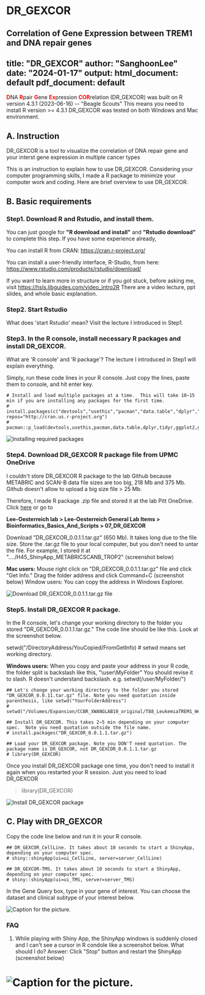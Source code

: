 # DR_GEXCOR
Correlation of Gene Expression between TREM1 and DNA repair genes 
---
title: "DR_GEXCOR"
author: "SanghoonLee"
date: "2024-01-17"
output: 
  html_document: default
  pdf_document: default
---
<span style="color:red">**D**</span>NA <span style="color:red">**R**</span>pair <span style="color:red">**G**</span>ene <span style="color:red">**Ex**</span>pression <span style="color:red">**COR**</span>relation (DR_GEXCOR) was built on R version 4.3.1 (2023-06-16) -- "Beagle Scouts"  This means you need to install R version >= 4.3.1
DR_GEXCOR was tested on both Windows and Mac environment.


## A. Instruction 
DR_GEXCOR is a tool to visualize the correlation of DNA repair gene and your interst gene expression in multiple cancer types 

This is an instruction to explain how to use DR_GEXCOR. Considering your computer programming skills, I made a R package to minimize your computer work and coding. Here are brief overview to use DR_GEXCOR.

## B. Basic requirements

### Step1. Download R and Rstudio, and install them. 
You can just google for **"R download and install"** and **"Rstudio download"** to complete this step. If you have some experience already,

You can install R from CRAN: https://cran.r-project.org/

You can install a user-friendly interface, R-Studio, from here: https://www.rstudio.com/products/rstudio/download/

If you want to learn more in structure or if you got stuck, before asking me, visit https://hsls.libguides.com/video_intro2R There are a video lecture, ppt slides, and whole basic explanation.

### Step2. Start Rstudio
What does 'start Rstudio' mean? Visit the lecture I introduced in Step1.

### Step3. In the R console, install necessary R packages and install DR_GEXCOR. 
What are 'R console' and 'R package'? The lecture I introduced in Step1 will explain everything.

Simply, run these code lines in your R console. Just copy the lines, paste them to console, and hit enter key.

```{r}
# Install and load multiple packages at a time.  This will take 10~15 min if you are installing any packages for the first time.
# install.packages(c("devtools","usethis","pacman","data.table","dplyr","tidyr","ggplot2","ggpubr","purrr","shiny"), repos="http://cran.us.r-project.org")
# pacman::p_load(devtools,usethis,pacman,data.table,dplyr,tidyr,ggplot2,ggpubr,purrr,shiny)
```

![Installing required packages](/Users/sanghoonlee/Library/CloudStorage/OneDrive-UniversityofPittsburgh/H45_ShinyApp_METABRICSCANB_TROP2/06b_Rpacakge_GEXPLOER/InstalldevtoolsPackage.png)

### Step4. Download DR_GEXCOR R package file from UPMC OneDrive
I couldn't store DR_GEXCOR R package to the lab Github because METABRIC and SCAN-B data file sizes are too big, 218 Mb and 375 Mb. Github doesn't allow to upload a big size file > 25 Mb.

Therefore, I made R package .zip file and stored it at the lab Pitt OneDrive. Click [here](https://pitt-my.sharepoint.com/:f:/r/personal/avleelab_pitt_edu/Documents/Lee-Oesterreich%20Lab/Lee-Oesterreich%20General%20Lab%20Items/Bioinformatics_Basics_And_Scripts/07_DR_GEXCOR?csf=1&web=1&e=gMN2lr) or go to 

**Lee-Oesterreich lab > Lee-Oesterreich General Lab Items > Bioinformatics_Basics_And_Scripts > 07_DR_GEXCOR**

Download "DR_GEXCOR_0.0.1.1.tar.gz" (650 Mb). It takes long due to the file size. Store the .tar.gz file to your local computer, but you don't need to untar the file. For example, I stored it at "..../H45_ShinyApp_METABRICSCANB_TROP2" (screenshot below)

**Mac users:** Mouse right click on "DR_GEXCOR_0.0.1.1.tar.gz" file and click "Get Info." Drag the folder address and click Command+C (screenshot below)
Window users: You can copy the address in Windows Explorer.

![Download DR_GEXCOR_0.0.1.1.tar.gz file](/Users/sanghoonlee/Library/CloudStorage/OneDrive-UniversityofPittsburgh/H45_ShinyApp_METABRICSCANB_TROP2/06b_Rpacakge_GEXPLOER/GEXPLORERZipDownload.png)
### Step5. Install DR_GEXCOR R package. 
In the R console, let's change your working directory to the folder you stored "DR_GEXCOR_0.0.1.1.tar.gz." The code line should be like this. Look at the screenshot below. 

setwd("/DirectoryAddress/YouCopied/FromGetInfo)    # setwd means set working directory. 

**Windows users:** When you copy and paste your address in your R code, the folder split is backslash like this, "\user\MyFolder\" You should revise it to slash. R doesn't understand backslash. e.g. setwd(/user/MyFolder/")

```{r}
## Let's change your working directory to the folder you stored "DR_GEXCOR_0.0.11.tar.gz" file. Note you need quotation inside parenthesis, like setwd("YourFolderAddress")
# setwd("/Volumes/Expansion/CCBR_XWANGLAB10_original/T88_LeukemiaTREM1_Wei_2023/06c_ShinyAppRpackage_CorrPlot_DNARepair/DR_GEXCOR")

## Install DR_GEXCOR. This takes 2~5 min depending on your computer spec.  Note you need quotation outside the file name. 
# install.packages("DR_GEXCOR_0.0.1.1.tar.gz")

## Load your DR_GEXCOR package. Note you DON'T need quotation. The package name is DR_GEXCOR, not DR_GEXCOR_0.0.1.1.tar.gz
# library(DR_GEXCOR) 
```

Once you install DR_GEXCOR package one time, you don't need to install it again when you restarted your R session. Just you need to load DR_GEXCOR 
> library(DR_GEXCOR)

![Install DR_GEXCOR package](/Users/sanghoonlee/Library/CloudStorage/OneDrive-UniversityofPittsburgh/H45_ShinyApp_METABRICSCANB_TROP2/06b_Rpacakge_GEXPLOER/InstallGEXPLORERZip.png)


## C. Play with DR_GEXCOR

Copy the code line below and run it in your R console. 

```{r}
## DR_GEXCOR_CellLine. It takes about 10 seconds to start a ShinyApp, depending on your computer spec.
# shiny::shinyApp(ui=ui_CellLine, server=server_CellLine)
```

```{r}
## DR_GEXCOR-TMS. It takes about 10 seconds to start a ShinyApp, depending on your computer spec. 
# shiny::shinyApp(ui=ui_TMS, server=server_TMS)
```

In the Gene Query box, type in your gene of interest. You can choose the dataset and clinical subtype of your interest below. 


![Caption for the picture.](/Users/sanghoonlee/Library/CloudStorage/OneDrive-UniversityofPittsburgh/H45_ShinyApp_METABRICSCANB_TROP2/06b_Rpacakge_GEXPLOER/GEXPLORER_TMS.png)

### FAQ
1) While playing with Shiny App, the ShinyApp windows is suddenly closed and I can't see a cursor in R condole like a screenshot below. What should I do?
Answer: Click "Stop" button and restart the ShinyApp (screenshot below)

# ![Caption for the picture.](/Users/sanghoonlee/Library/CloudStorage/OneDrive-UniversityofPittsburgh/H45_ShinyApp_METABRICSCANB_TROP2/06b_Rpacakge_GEXPLOER/ShinyAppShutdown.png)

